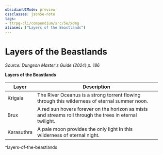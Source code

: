 ```yaml
---
obsidianUIMode: preview
cssclasses: json5e-note
tags:
- ttrpg-cli/compendium/src/5e/xdmg
aliases: ["Layers of the Beastlands"]
---
```

# Layers of the Beastlands
*Source: Dungeon Master's Guide (2024) p. 186* 

**Layers of the Beastlands**

| Layer | Description |
|-------|-------------|
| Krigala | The River Oceanus is a strong torrent flowing through this wilderness of eternal summer noon. |
| Brux | A red sun hovers forever on the horizon as mists and streams roil through the trees in eternal twilight. |
| Karasuthra | A pale moon provides the only light in this wilderness of eternal night. |
^layers-of-the-beastlands